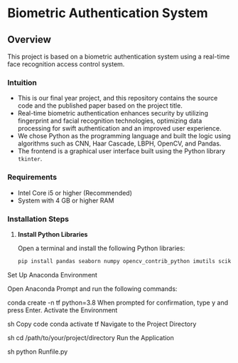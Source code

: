 # Biometric Authentication System

## Overview
This project is based on a biometric authentication system using a real-time face recognition access control system.

### Intuition
- This is our final year project, and this repository contains the source code and the published paper based on the project title.
- Real-time biometric authentication enhances security by utilizing fingerprint and facial recognition technologies, optimizing data processing for swift authentication and an improved user experience.
- We chose Python as the programming language and built the logic using algorithms such as CNN, Haar Cascade, LBPH, OpenCV, and Pandas.
- The frontend is a graphical user interface built using the Python library `tkinter`.

### Requirements
- Intel Core i5 or higher (Recommended)
- System with 4 GB or higher RAM

### Installation Steps

1. **Install Python Libraries**

   Open a terminal and install the following Python libraries:
   ```sh
   pip install pandas seaborn numpy opencv_contrib_python imutils scikit-learn pillow
Set Up Anaconda Environment

Open Anaconda Prompt and run the following commands:


conda create -n tf python=3.8
When prompted for confirmation, type y and press Enter.
Activate the Environment

sh
Copy code
conda activate tf
Navigate to the Project Directory

sh
cd /path/to/your/project/directory
Run the Application

sh
python Runfile.py
